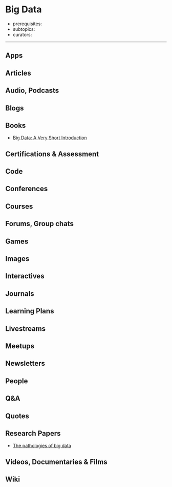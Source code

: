 # Big Data

- prerequisites:
- subtopics:
- curators:

------

## Apps

## Articles

## Audio, Podcasts

## Blogs

## Books

- [Big Data: A Very Short Introduction](http://www.veryshortintroductions.com/abstract/10.1093/actrade/9780198779575.001.0001/actrade-9780198779575?rskey=MLPnxI&result=78)

## Certifications & Assessment

## Code

## Conferences

## Courses

## Forums, Group chats

## Games

## Images

## Interactives

## Journals

## Learning Plans

## Livestreams

## Meetups

## Newsletters

## People

## Q&A

## Quotes

## Research Papers

- [The pathologies of big data](http://queue.acm.org/detail.cfm?id=1563874)

## Videos, Documentaries & Films

## Wiki
